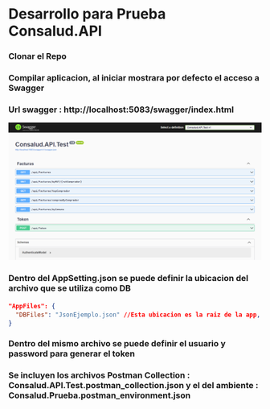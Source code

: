 # Desarrollo para Prueba Consalud.API

### Clonar el Repo
### Compilar aplicacion, al iniciar mostrara por defecto el acceso a Swagger 
### Url swagger : http://localhost:5083/swagger/index.html

![Imagen Swagger](https://github.com/rokiman33/Consalud.API.Test/blob/master/swagger_localhost.png)

### Dentro del AppSetting.json se puede definir la ubicacion del archivo que se utiliza como DB

```json
"AppFiles": {
  "DBFiles": "JsonEjemplo.json" //Esta ubicacion es la raiz de la app, pero puede ser c:\<Directorio>...
}
```
### Dentro del mismo archivo se puede definir el usuario y password para generar el token

### Se incluyen los archivos Postman Collection : Consalud.API.Test.postman_collection.json y el del ambiente : Consalud.Prueba.postman_environment.json
